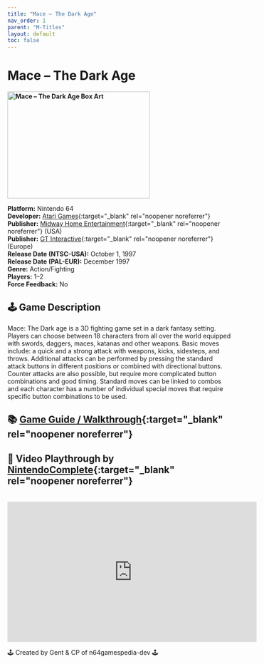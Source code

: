 ```yaml
---
title: "Mace – The Dark Age"
nav_order: 1
parent: "M-Titles"
layout: default
toc: false
---
```


# Mace – The Dark Age

<b>
<img src="https://images.launchbox-app.com/e6b7e027-5da7-4b1a-9b72-3bcd5077684c.jpg" alt="Mace – The Dark Age Box Art" width="320" height="240" />
</b>

**Platform:** Nintendo 64  
**Developer:** [Atari Games](https://en.wikipedia.org/wiki/Atari_Games){:target="_blank" rel="noopener noreferrer"}  
**Publisher:** [Midway Home Entertainment](https://en.wikipedia.org/wiki/Midway_Games#Publishing_and_distribution){:target="_blank" rel="noopener noreferrer"} (USA)  
**Publisher:** [GT Interactive](https://en.wikipedia.org/wiki/Atari,_Inc._(Atari_SA_subsidiary)){:target="_blank" rel="noopener noreferrer"} (Europe)  
**Release Date (NTSC-USA):** October 1, 1997  
**Release Date (PAL-EUR):** December 1997  
**Genre:** Action/Fighting  
**Players:** 1–2  
**Force Feedback:** No  

## 🕹️ Game Description
Mace: The Dark age is a 3D fighting game set in a dark fantasy setting. Players can choose between 18 characters from all over the world equipped with swords, daggers, maces, katanas and other weapons. Basic moves include: a quick and a strong attack with weapons, kicks, sidesteps, and throws. Additional attacks can be performed by pressing the standard attack buttons in different positions or combined with directional buttons. Counter attacks are also possible, but require more complicated button combinations and good timing. Standard moves can be linked to combos and each character has a number of individual special moves that require specific button combinations to be used.

## 📚 [Game Guide / Walkthrough](https://gamefaqs.gamespot.com/n64/197812-mace-the-dark-age/faqs/666){:target="_blank" rel="noopener noreferrer"}

## 🎥 Video Playthrough by [NintendoComplete](https://www.youtube.com/channel/UC1hYTBZ0dFjntk9PQf0ld6g){:target="_blank" rel="noopener noreferrer"}
<br />  
<iframe width="560" height="315" src="https://www.youtube.com/embed/GVDOq7azPRQ" title="Mace – The Dark Age Gameplay" frameborder="0" allowfullscreen></iframe>

🕹️ Created by Gent & CP of n64gamespedia-dev 🕹️  
<!-- Vault Format: n64gamespedia-dev -->  
<!-- Protocol Source: _vault-specs/format-protocol.md -->
